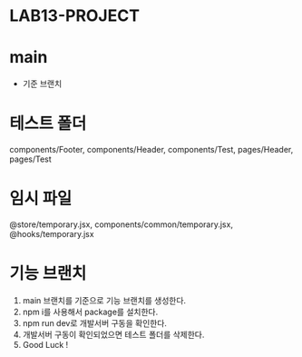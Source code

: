 # LAB13-PROJECT

# main 
- 기준 브랜치

# 테스트 폴더 
components/Footer, components/Header, components/Test,
pages/Header, pages/Test

# 임시 파일
@store/temporary.jsx, components/common/temporary.jsx,
@hooks/temporary.jsx

# 기능 브랜치
1. main 브랜치를 기준으로 기능 브랜치를 생성한다.
2. npm i를 사용해서 package를 설치한다.
3. npm run dev로 개발서버 구동을 확인한다.
4. 개발서버 구동이 확인되었으면 테스트 폴더를 삭제한다.
5. Good Luck !

